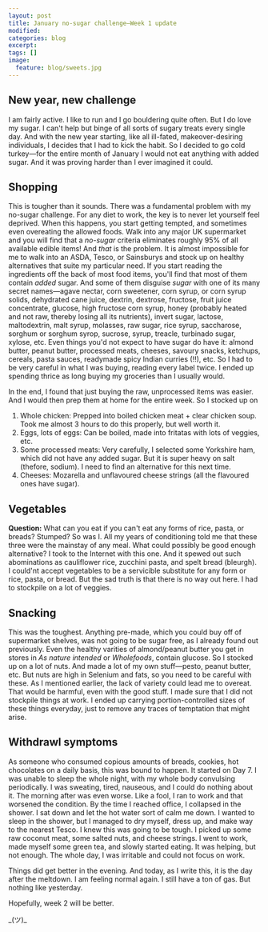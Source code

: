 ```yaml
---
layout: post
title: January no-sugar challenge—Week 1 update
modified:
categories: blog
excerpt:
tags: []
image:
  feature: blog/sweets.jpg
---
```

## New year, new challenge

I am fairly active. I like to run and I go bouldering quite often. But I do love my sugar. I can't help but binge of all sorts of sugary treats every single day. And with the new year starting, like all ill-fated, makeover-desiring individuals, I decides that I had to kick the habit. So I decided to go cold turkey—for the entire month of January I would not eat anything with added sugar. And it was proving harder than I ever imagined it could.

## Shopping

This is tougher than it sounds. There was a fundamental problem with my no-sugar challenge. For any diet to work, the key is to never let yourself feel deprived. When this happens, you start getting tempted, and sometimes even overeating the allowed foods. Walk into any major UK supermarket and you will find that a _no-sugar_ criteria eliminates roughly 95% of all available edible items! And _that_ is the problem. It is almost impossible for me to walk into an ASDA, Tesco, or Sainsburys and stock up on healthy alternatives that suite my particular need. If you start reading the ingredients off the back of most food items, you'll find that most of them contain _added_ sugar. And some of them disguise _sugar_ with one of its many secret names—agave nectar, corn sweetener, corn syrup, or corn syrup solids, dehydrated cane juice, dextrin, dextrose, fructose, fruit juice concentrate, glucose, high fructose corn syrup, honey (probably heated and not raw, thereby losing all its nutrients), invert sugar, lactose, maltodextrin, malt syrup, molasses, raw sugar, rice syrup, saccharose, sorghum or sorghum syrop, sucrose, syrup, treacle, turbinado sugar, xylose, etc. Even things you'd not expect to have sugar do have it: almond butter, peanut butter, processed meats, cheeses, savoury snacks, ketchups, cereals, pasta sauces, readymade spicy Indian curries (!!), etc. So I had to be very careful in what I was buying, reading every label twice. I ended up spending thrice as long buying my groceries than I usually would.

In the end, I found that just buying the raw, unprocessed items was easier. And I would then prep them at home for the entire week. So I stocked up on

1. Whole chicken: Prepped into boiled chicken meat + clear chicken soup. Took me almost 3 hours to do this properly, but well worth it.
1. Eggs, lots of eggs: Can be boiled, made into fritatas with lots of veggies, etc.
1. Some processed meats: Very carefully, I selected some Yorkshire ham, which did not have any added sugar. But it is super heavy on salt (thefore, sodium). I need to find an alternative for this next time.
1. Cheeses: Mozarella and unflavoured cheese strings (all the flavoured ones have sugar).

## Vegetables

**Question:** What can you eat if you can't eat any forms of rice, pasta, or breads? Stumped? So was I. All my years of conditioning told me that these three were the mainstay of any meal. What could possibly be good enough alternative? I took to the Internet with this one. And it spewed out such abominations as cauliflower rice, zucchini pasta, and spelt bread (bleurgh). I could'nt accept vegetables to be a servicible substitute for any form or rice, pasta, or bread. But the sad truth is that there is no way out here. I had to stockpile on a lot of veggies.

## Snacking

This was the toughest. Anything pre-made, which you could buy off of supermarket shelves, was not going to be sugar free, as I already found out previously. Even the healthy varities of almond/peanut butter you get in stores in _As nature intended_ or _Wholefoods_, contain glucose. So I stocked up on a lot of nuts. And made a lot of my own stuff—pesto, peanut butter, etc. But nuts are high in Selenium and fats, so you need to be careful with these. As I mentioned earlier, the lack of variety could lead me to overeat. That would be harmful, even with the good stuff. I made sure that I did not stockpile things at work. I ended up carrying portion-controlled sizes of these things everyday, just to remove any traces of temptation that might arise.

## Withdrawl symptoms

As someone who consumed copious amounts of breads, cookies, hot chocolates on a daily basis, this was bound to happen. It started on Day 7. I was unable to sleep the whole night, with my whole body convulsing periodically. I was sweating, tired, nauseous, and I could do nothing about it. The morning after was even worse. Like a fool, I ran to work and that worsened the condition. By the time I reached office, I collapsed in the shower. I sat down and let the hot water sort of calm me down. I wanted to sleep in the shower, but I managed to dry myself, dress up, and make way to the nearest Tesco. I knew this was going to be tough. I picked up some raw coconut meat, some salted nuts, and cheese strings. I went to work, made myself some green tea, and slowly started eating. It was helping, but not enough. The whole day, I was irritable and could not focus on work.

Things did get better in the evening. And today, as I write this, it is the day after the meltdown. I am feeling normal again. I still have a ton of gas. But nothing like yesterday.

Hopefully, week 2 will be better.

\_(ツ)\_